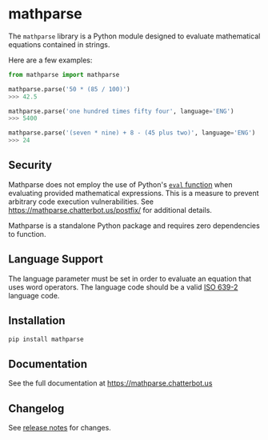 # mathparse

The `mathparse` library is a Python module designed to evaluate mathematical equations contained in strings.

Here are a few examples:

```python
from mathparse import mathparse

mathparse.parse('50 * (85 / 100)')
>>> 42.5

mathparse.parse('one hundred times fifty four', language='ENG')
>>> 5400

mathparse.parse('(seven * nine) + 8 - (45 plus two)', language='ENG')
>>> 24
```

## Security

Mathparse does not employ the use of Python's [`eval` function](https://docs.python.org/3/library/functions.html#eval) when evaluating provided mathematical expressions. This is a measure to prevent arbitrary code execution vulnerabilities. See https://mathparse.chatterbot.us/postfix/ for additional details.

Mathparse is a standalone Python package and requires zero dependencies to function.

## Language Support

The language parameter must be set in order to evaluate an equation that uses word operators.
The language code should be a valid [ISO 639-2](https://www.loc.gov/standards/iso639-2/php/code_list.php) language code.

## Installation

```bash
pip install mathparse
```

## Documentation

See the full documentation at https://mathparse.chatterbot.us

## Changelog

See [release notes](https://github.com/gunthercox/ChatterBot/releases) for changes.
